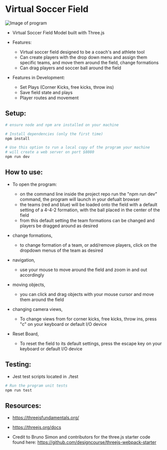 # Virtual Soccer Field

![Image of program](https://github.com/mmaquer2/virtual_soccer_field/blob/main/images/complete_field.png)

- Virtual Soccer Field Model built with Three.js

- Features: 
    - Virtual soccer field designed to be a coach's and athlete tool
    - Can create players with the drop down menu and assign them specific teams, and move them around the field, change formations
    - Can drag players and soccer ball around the field 

- Features in Development:
    - Set Plays (Corner Kicks, free kicks, throw ins)
    - Save field state and plays
    - Player routes and movement

## Setup:
``` bash
# ensure node and npm are installed on your machine

# Install dependencies (only the first time)
npm install

# Use this option to run a local copy of the program your machine
# will create a web server on port $8080
npm run dev

```

## How to use:

- To open the program:
    - on the command line inside the project repo run the "npm run dev" command, the program will launch in your defualt browser
    - the teams (red and blue) will be loaded onto the field with a default setting of a 4-4-2 formation, with the ball placed in the center of the field
    - from this default setting the team formations can be changed and players be dragged around as desired 

- change formations,
    - to change formation of a team, or add/remove players, click on the dropdown menus of the team as desired

- navigation,
    - use your mouse to move around the field and zoom in and out accordingly

- moving objects,
    - you can click and drag objects with your mouse cursor and move them around the field 

- changing camera views,
    - To change views from for corner kicks, free kicks, throw ins, press "c" on your keyboard or default I/O device 

- Reset Board,
    - To reset the field to its default settings, press the escape key on your keyboard or default I/O device


## Testing:
- Jest test scripts located in ./test

```bash
# Run the program unit tests
npm run test

```

## Resources:
- https://threejsfundamentals.org/
- https://threejs.org/docs

- Credit to Bruno Simon and contributors for the three.js starter code found here:
https://github.com/designcourse/threejs-webpack-starter